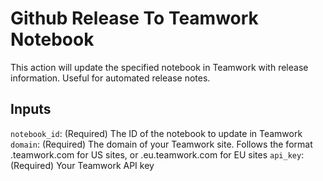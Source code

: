 # Github Release To Teamwork Notebook
This action will update the specified notebook in Teamwork with release information. Useful for automated release notes.

## Inputs
`notebook_id`: (Required) The ID of the notebook to update in Teamwork
`domain`: (Required) The domain of your Teamwork site. Follows the format <company>.teamwork.com for US sites, or <company>.eu.teamwork.com for EU sites
`api_key`: (Required) Your Teamwork API key